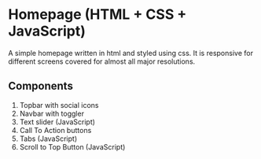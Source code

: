 # Homepage (HTML + CSS + JavaScript)
A simple homepage written in html and styled using css. It is responsive for different screens covered for almost all major resolutions.
## Components
1. Topbar with social icons
2. Navbar with toggler
3. Text slider (JavaScript)
4. Call To Action buttons
5. Tabs (JavaScript)
6. Scroll to Top Button (JavaScript)